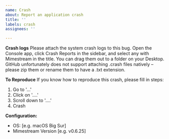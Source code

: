 ```yaml
---
name: Crash
about: Report an application crash
title: ''
labels: crash
assignees: ''

---
```


**Crash logs**
Please attach the system crash logs to this bug. Open the Console app, click Crash Reports in the sidebar, and select any with Mimestream in the title. You can drag them out to a folder on your Desktop. GitHub unfortunately does not support attaching .crash files natively – please zip them or rename them to have a .txt extension.  

**To Reproduce**
If you know how to reproduce this crash, please fill in steps: 
1. Go to '...'
2. Click on '....'
3. Scroll down to '....'
4. Crash

**Configuration:**
 - OS: [e.g. macOS Big Sur]
 - Mimestream Version [e.g. v0.6.25]
